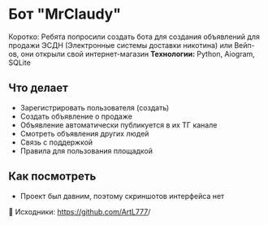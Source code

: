 # Бот "MrClaudy"
Коротко: Ребята попросили создать бота для создания объявлений для продажи ЭСДН (Электронные системы доставки никотина) или Вейп-ов, они открыли свой интернет-магазин
**Технологии:** Python, Aiogram, SQLite

## Что делает
- Зарегистрировать пользователя (создать)
- Создать объявление о продаже
- Объявление автоматически публикуется в их ТГ канале
- Смотреть объявления других людей
- Связь с поддержкой
- Правила для пользования площадкой

## Как посмотреть
- Проект был давним, поэтому скриншотов интерфейса нет

🔗 Исходники: https://github.com/ArtL777<ArtL777>/<repo>
